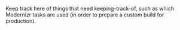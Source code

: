 Keep track here of things that need keeping-track-of, such as which Modernizr tasks are used (in order to prepare a custom build for production).